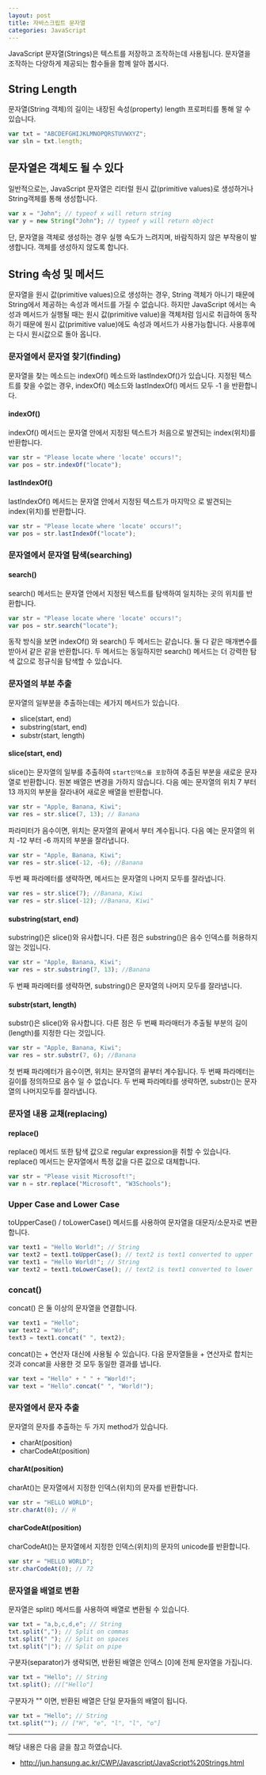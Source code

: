 ```yaml
---
layout: post
title: 자바스크립트 문자열
categories: JavaScript
---
```


JavaScript 문자열(Strings)은 텍스트를 저장하고 조작하는데 사용됩니다. 문자열을 조작하는 다양하게 제공되는 함수들을 함께 알아 봅시다.

## String Length

문자열(String 객체)의 길이는 내장된 속성(property) length 프로퍼티를 통해 알 수 있습니다.

```js
var txt = "ABCDEFGHIJKLMNOPQRSTUVWXYZ";
var sln = txt.length;
```

## 문자열은 객체도 될 수 있다

일반적으로는, JavaScript 문자열은 리터럴 원시 값(primitive values)로 생성하거나 String객체를 통해 생성합니다.

```js
var x = "John"; // typeof x will return string
var y = new String("John"); // typeof y will return object
```

단, 문자열을 객체로 생성하는 경우 실행 속도가 느려지며, 바람직하지 않은 부작용이 발생합니다. 객체를 생성하지 않도록 합니다.

## String 속성 및 메서드

문자열을 원시 값(primitive values)으로 생성하는 경우, String 객체가 아니기 때문에 String에서 제공하는 속성과 메서드를 가질 수 없습니다. 하지만 JavaScript 에서는 속성과 메서드가 실행될 때는 원시 값(primitive value)을 객체처럼 임시로 취급하여 동작하기 때문에 원시 값(primitive value)에도 속성과 메서드가 사용가능합니다. 사용후에는 다시 원시값으로 돌아 옵니다.

### 문자열에서 문자열 찾기(finding)

문자열을 찾는 메소드는 indexOf() 메소드와 lastIndexOf()가 있습니다. 지정된 텍스트를 찾을 수없는 경우, indexOf() 메소드와 lastIndexOf() 메서드 모두 -1 을 반환합니다.

#### indexOf()

indexOf() 메서드는 문자열 안에서 지정된 텍스트가 처음으로 발견되는 index(위치)를 반환합니다.

```js
var str = "Please locate where 'locate' occurs!";
var pos = str.indexOf("locate");
```

#### lastIndexOf()

lastIndexOf() 메서드는 문자열 안에서 지정된 텍스트가 마지막으 로 발견되는 index(위치)를 반환합니다.

```js
var str = "Please locate where 'locate' occurs!";
var pos = str.lastIndexOf("locate");
```

### 문자열에서 문자열 탐색(searching)

#### search()

search() 메서드는 문자열 안에서 지정된 텍스트를 탐색하여 일치하는 곳의 위치를 반환합니다.

```js
var str = "Please locate where 'locate' occurs!";
var pos = str.search("locate");
```

동작 방식을 보면 indexOf() 와 search() 두 메서드는 같습니다. 둘 다 같은 매개변수를 받아서 같은 같을 반환합니다. 두 메서드는 동일하지만 search() 메서드는 더 강력한 탐색 값으로 정규식을 탐색할 수 있습니다.

### 문자열의 부분 추출

문자열의 일부분을 추출하는데는 세가지 메서드가 있습니다.

- slice(start, end)
- substring(start, end)
- substr(start, length)

#### slice(start, end)

slice()는 문자열의 일부를 추출하여 `start인덱스를 포함`하여 추출된 부분을 새로운 문자열로 반환합니다. 원본 배열은 변경을 가하지 않습니다. 다음 예는 문자열의 위치 7 부터 13 까지의 부분을 잘라내어 새로운 배열을 반환합니다.

```js
var str = "Apple, Banana, Kiwi";
var res = str.slice(7, 13); // Banana
```

파라미터가 음수이면, 위치는 문자열의 끝에서 부터 계수됩니다. 다음 예는 문자열의 위치 -12 부터 -6 까지의 부분을 잘라냅니다.

```js
var str = "Apple, Banana, Kiwi";
var res = str.slice(-12, -6); //Banana
```

두번 째 파라메터를 생략하면, 메서드는 문자열의 나머지 모두를 잘라냅니다.

```js
var res = str.slice(7); //Banana, Kiwi
var res = str.slice(-12); //Banana, Kiwi"
```

#### substring(start, end)

substring()은 slice()와 유사합니다. 다른 점은 substring()은 음수 인덱스를 허용하지 않는 것입니다.

```js
var str = "Apple, Banana, Kiwi";
var res = str.substring(7, 13); //Banana
```

두 번째 파라메터를 생략하면, substring()은 문자열의 나머지 모두를 잘라냅니다.

#### substr(start, length)

substr()은 slice()와 유사합니다. 다른 점은 두 번째 파라매터가 추출될 부분의 길이(length)를 지정한 다는 것입니다.

```js
var str = "Apple, Banana, Kiwi";
var res = str.substr(7, 6); //Banana
```

첫 번째 파라메터가 음수이면, 위치는 문자열의 끝부터 계수됩니다. 두 번째 파라메터는 길이를 정의하므로 음수 일 수 없습니다. 두 번째 파라메타를 생략하면, substr()는 문자열의 나머지모두를 잘라냅니다.

### 문자열 내용 교채(replacing)

#### replace()

replace() 메서드 또한 탐색 값으로 regular expression을 취할 수 있습니다. replace() 메서드는 문자열에서 특정 값을 다른 값으로 대체합니다.

```js
var str = "Please visit Microsoft!";
var n = str.replace("Microsoft", "W3Schools");
```

### Upper Case and Lower Case

toUpperCase() / toLowerCase() 메서드를 사용하여 문자열을 대문자/소문자로 변환합니다.

```js
var text1 = "Hello World!"; // String
var text2 = text1.toUpperCase(); // text2 is text1 converted to upper
var text1 = "Hello World!"; // String
var text2 = text1.toLowerCase(); // text2 is text1 converted to lower
```

### concat()

concat() 은 둘 이상의 문자열을 연결합니다.

```js
var text1 = "Hello";
var text2 = "World";
text3 = text1.concat(" ", text2);
```

concat()는 + 연산자 대신에 사용될 수 있습니다. 다음 문자열들을 + 연산자로 합치는 것과 concat을 사용한 것 모두 동일한 결과를 냅니다.

```js
var text = "Hello" + " " + "World!";
var text = "Hello".concat(" ", "World!");
```

### 문자열에서 문자 추출

문자열의 문자를 추출하는 두 가지 method가 있습니다.

- charAt(position)
- charCodeAt(position)

#### charAt(position)

charAt()는 문자열에서 지정한 인덱스(위치)의 문자를 반환합니다.

```js
var str = "HELLO WORLD";
str.charAt(0); // H
```

#### charCodeAt(position)

charCodeAt()는 문자열에서 지정한 인덱스(위치)의 문자의 unicode를 반환합니다.

```js
var str = "HELLO WORLD";
str.charCodeAt(0); // 72
```

### 문자열을 배열로 변환

문자열은 split() 메서드를 사용하여 배열로 변환될 수 있습니다.

```js
var txt = "a,b,c,d,e"; // String
txt.split(","); // Split on commas
txt.split(" "); // Split on spaces
txt.split("|"); // Split on pipe
```

구분자(separator)가 생략되면, 반환된 배열은 인덱스 [0]에 전체 문자열을 가집니다.

```js
var txt = "Hello"; // String
txt.split(); //["Hello"]
```

구분자가 "" 이면, 반환된 배열은 단일 문자들의 배열이 됩니다.

```js
var txt = "Hello"; // String
txt.split(""); // ["H", "e", "l", "l", "o"]
```

---

해당 내용은 다음 글을 참고 하였습니다.

- http://jun.hansung.ac.kr/CWP/Javascript/JavaScript%20Strings.html
